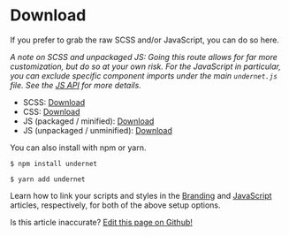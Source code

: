 # Download

If you prefer to grab the raw SCSS and/or JavaScript, you can do so here.

*A note on SCSS and unpackaged JS: Going this route allows for far more customization, but do so at your own risk. For the JavaScript in particular, you can exclude specific component imports under the main `undernet.js` file. See the [JS API](/docs/overview/javascript) for more details.*

- SCSS: [Download](https://github.com/geotrev/undernet/raw/master/dist/undernet.scss.zip)
- CSS: [Download](https://github.com/geotrev/undernet/raw/master/dist/undernet.css.zip)
- JS (packaged / minified): [Download](https://github.com/geotrev/undernet/raw/master/dist/undernet.js.zip)
- JS (unpackaged / unminified): [Download](https://github.com/geotrev/undernet/raw/master/dist/undernet.modules.js.zip)

You can also install with npm or yarn.

```shell
$ npm install undernet
```

```shell
$ yarn add undernet
```

Learn how to link your scripts and styles in the [Branding](/docs/overview/branding) and [JavaScript](/docs/overview/javascript) articles, respectively, for both of the above setup options.

<p class="has-right-text">Is this article inaccurate? <a href="https://www.github.com/geotrev/undernet/wiki/downloads">Edit this page on Github!</a></p>
